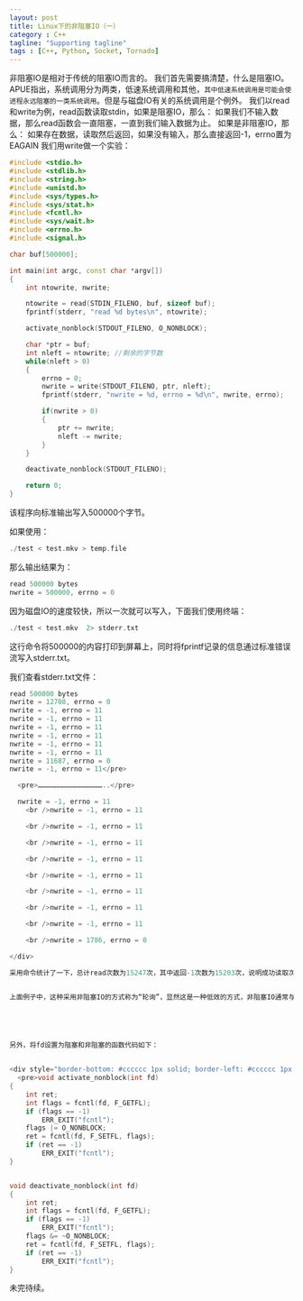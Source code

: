 ```yaml
---
layout: post
title: Linux下的非阻塞IO（一）
category : C++
tagline: "Supporting tagline"
tags : [C++, Python, Socket, Tornado]
---
```

非阻塞IO是相对于传统的阻塞IO而言的。
  我们首先需要搞清楚，什么是阻塞IO。APUE指出，系统调用分为两类，低速系统调用和其他，`其中低速系统调用是可能会使进程永远阻塞的一类系统调用`。但是与磁盘IO有关的系统调用是个例外。
  我们以read和write为例，read函数读取stdin，如果是阻塞IO，那么：
     如果我们不输入数据，那么read函数会一直阻塞，一直到我们输入数据为止。
   如果是非阻塞IO，那么：
     如果存在数据，读取然后返回，如果没有输入，那么直接返回-1，errno置为EAGAIN
   我们用write做一个实验：
  

```C++
#include <stdio.h>
#include <stdlib.h>
#include <string.h>
#include <unistd.h>
#include <sys/types.h>
#include <sys/stat.h>
#include <fcntl.h>
#include <sys/wait.h>
#include <errno.h>
#include <signal.h>

char buf[500000];

int main(int argc, const char *argv[])
{
    int ntowrite, nwrite;

    ntowrite = read(STDIN_FILENO, buf, sizeof buf);
    fprintf(stderr, "read %d bytes\n", ntowrite);

    activate_nonblock(STDOUT_FILENO, O_NONBLOCK);

    char *ptr = buf;
    int nleft = ntowrite; //剩余的字节数
    while(nleft > 0)
    {
        errno = 0;
        nwrite = write(STDOUT_FILENO, ptr, nleft);
        fprintf(stderr, "nwrite = %d, errno = %d\n", nwrite, errno);

        if(nwrite > 0)
        {
            ptr += nwrite;
            nleft -= nwrite;
        }
    }

    deactivate_nonblock(STDOUT_FILENO);

    return 0;
}
```
		

该程序向标准输出写入500000个字节。


如果使用：
  

```C++
./test < test.mkv > temp.file
```
		



那么输出结果为：




```C++
read 500000 bytes
nwrite = 500000, errno = 0
```
		

因为磁盘IO的速度较快，所以一次就可以写入，下面我们使用终端：




```C++
./test < test.mkv  2> stderr.txt
```
		

这行命令将500000的内容打印到屏幕上，同时将fprintf记录的信息通过标准错误流写入stderr.txt。


我们查看stderr.txt文件：




```C++
read 500000 bytes
nwrite = 12708, errno = 0
nwrite = -1, errno = 11
nwrite = -1, errno = 11
nwrite = -1, errno = 11
nwrite = -1, errno = 11
nwrite = -1, errno = 11
nwrite = -1, errno = 11
nwrite = 11687, errno = 0
nwrite = -1, errno = 11</pre>

  <pre>…………………………………………..</pre>

  nwrite = -1, errno = 11
    <br />nwrite = -1, errno = 11

    <br />nwrite = -1, errno = 11

    <br />nwrite = -1, errno = 11

    <br />nwrite = -1, errno = 11

    <br />nwrite = -1, errno = 11

    <br />nwrite = -1, errno = 11

    <br />nwrite = -1, errno = 11

    <br />nwrite = -1, errno = 11

    <br />nwrite = 1786, errno = 0

</div>

采用命令统计了一下，总计read次数为15247次，其中返回-1次数为15203次，说明成功读取次数为44次。


上面例子中，这种采用非阻塞IO的方式称为“轮询”，显然这是一种低效的方式，非阻塞IO通常与IO复用模型结合使用。


 


另外，将fd设置为阻塞和非阻塞的函数代码如下：


<div style="border-bottom: #cccccc 1px solid; border-left: #cccccc 1px solid; padding-bottom: 5px; background-color: #f5f5f5; padding-left: 5px; padding-right: 5px; border-top: #cccccc 1px solid; border-right: #cccccc 1px solid; padding-top: 5px" class="cnblogs_code">
  <pre>void activate_nonblock(int fd)
{
    int ret;
    int flags = fcntl(fd, F_GETFL);
    if (flags == -1)
        ERR_EXIT("fcntl");
    flags |= O_NONBLOCK;
    ret = fcntl(fd, F_SETFL, flags);
    if (ret == -1)
        ERR_EXIT("fcntl");
}


void deactivate_nonblock(int fd)
{
    int ret;
    int flags = fcntl(fd, F_GETFL);
    if (flags == -1)
        ERR_EXIT("fcntl");
    flags &= ~O_NONBLOCK;
    ret = fcntl(fd, F_SETFL, flags);
    if (ret == -1)
        ERR_EXIT("fcntl");
}
```
		

 


未完待续。

			